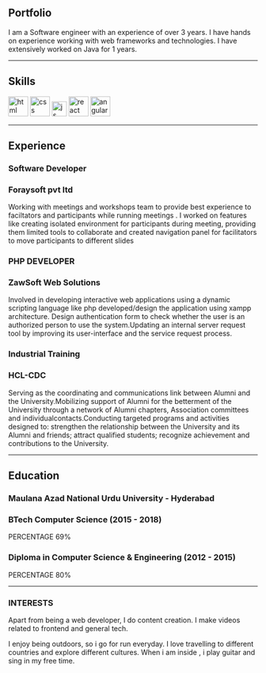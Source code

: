 ## Portfolio

I am a Software engineer with an experience of over 3 years. I have hands on experience working with web frameworks and technologies. I have extensively worked on Java for 1 years.

---

## Skills

<p align='left'>
  <img src="https://upload.wikimedia.org/wikipedia/commons/thumb/6/61/HTML5_logo_and_wordmark.svg/2048px-HTML5_logo_and_wordmark.svg.png" alt="html" width="40" height="40">
  <img src='https://upload.wikimedia.org/wikipedia/commons/thumb/d/d5/CSS3_logo_and_wordmark.svg/1200px-CSS3_logo_and_wordmark.svg.png' alt="css" width="40" height="40">
  <img src='https://upload.wikimedia.org/wikipedia/commons/6/6a/JavaScript-logo.png' height='30' width='auto' alt="js">
   <img src="https://upload.wikimedia.org/wikipedia/commons/thumb/a/a7/React-icon.svg/1280px-React-icon.svg.png" alt="react" width="auto" height="40"/>
   <img src="https://angular.io/assets/images/logos/angular/angular.svg" alt="angular" width="40" height="40"/>
</p>

---

## Experience

### **Software Developer**
### Foraysoft pvt ltd

Working with meetings and workshops team to provide best experience to faciltators and participants while running meetings . I worked on features like creating isolated environment for participants during meeting, providing them limited tools to collaborate and created navigation panel for facilitators to move participants to different slides

### **PHP DEVELOPER**
### ZawSoft Web Solutions
Involved in developing interactive web applications using a dynamic scripting language like php developed/design the application using xampp architecture.
Design authentication form to check whether the user is an authorized person to use the system.Updating an internal server request tool by improving its user-interface and the service request process.

### **Industrial Training**
### HCL-CDC

Serving as the coordinating and communications link between Alumni and the University.Mobilizing support of Alumni for the betterment of the University through a network of Alumni chapters, Association committees and individualcontacts.Conducting targeted programs and activities designed to: strengthen the relationship between the University and its Alumni and friends; attract qualified students; recognize achievement and contributions to the University.


---

## Education

### **Maulana Azad National Urdu University - Hyderabad**
### BTech Computer Science (2015 - 2018)
PERCENTAGE 69%
### Diploma in Computer Science & Engineering (2012 - 2015)
PERCENTAGE 80%

---

### INTERESTS
Apart from being a web developer, I do content creation. I make videos related to frontend and general tech.

I enjoy being outdoors, so i go for run everyday. I love travelling to different countries and explore different cultures. When i am inside , i play guitar and sing in my free time.

